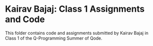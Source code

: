 # Kairav Bajaj: Class 1 Assignments and Code
This folder contains code and assignments submitted by Kairav Bajaj in Class 1 of the Q-Programming Summer of Qode.